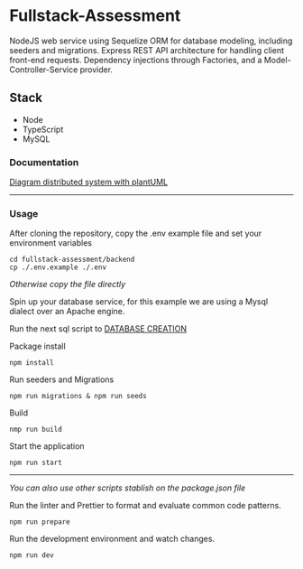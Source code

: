 # Fullstack-Assessment

NodeJS web service using Sequelize ORM for database modeling, including seeders and migrations. Express REST API architecture for handling client front-end requests. Dependency injections through Factories, and a Model-Controller-Service provider.

## Stack

-   Node
-   TypeScript
-   MySQL

### Documentation

[Diagram distributed system with plantUML](https://git.number8.com/dennis.anariba/fullstack-assessment/src/branch/main/backend/src/diagram/db_schema.png)

---

### Usage

After cloning the repository, copy the .env example file and set your environment variables

```
cd fullstack-assessment/backend
cp ./.env.example ./.env
```

_Otherwise copy the file directly_

Spin up your database service, for this example we are using a Mysql dialect over an Apache engine.

Run the next sql script to [DATABASE CREATION](https://git.number8.com/dennis.anariba/fullstack-assessment.git)

Package install

```
npm install
```

Run seeders and Migrations

```
npm run migrations & npm run seeds
```

Build

```
nmp run build
```

Start the application

```
npm run start
```

---

_You can also use other scripts stablish on the package.json file_

Run the linter and Prettier to format and evaluate common code patterns.

```
npm run prepare
```

Run the development environment and watch changes.

```
npm run dev
```
